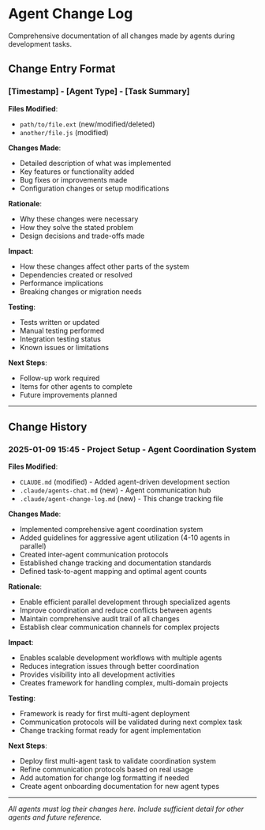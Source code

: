 # Agent Change Log

Comprehensive documentation of all changes made by agents during development tasks.

## Change Entry Format

### [Timestamp] - [Agent Type] - [Task Summary]

**Files Modified**:
- `path/to/file.ext` (new/modified/deleted)
- `another/file.js` (modified)

**Changes Made**:
- Detailed description of what was implemented
- Key features or functionality added
- Bug fixes or improvements made
- Configuration changes or setup modifications

**Rationale**:
- Why these changes were necessary
- How they solve the stated problem
- Design decisions and trade-offs made

**Impact**:
- How these changes affect other parts of the system
- Dependencies created or resolved
- Performance implications
- Breaking changes or migration needs

**Testing**:
- Tests written or updated
- Manual testing performed
- Integration testing status
- Known issues or limitations

**Next Steps**:
- Follow-up work required
- Items for other agents to complete
- Future improvements planned

---

## Change History

### 2025-01-09 15:45 - Project Setup - Agent Coordination System

**Files Modified**:
- `CLAUDE.md` (modified) - Added agent-driven development section
- `.claude/agents-chat.md` (new) - Agent communication hub
- `.claude/agent-change-log.md` (new) - This change tracking file

**Changes Made**:
- Implemented comprehensive agent coordination system
- Added guidelines for aggressive agent utilization (4-10 agents in parallel)
- Created inter-agent communication protocols
- Established change tracking and documentation standards
- Defined task-to-agent mapping and optimal agent counts

**Rationale**:
- Enable efficient parallel development through specialized agents
- Improve coordination and reduce conflicts between agents
- Maintain comprehensive audit trail of all changes
- Establish clear communication channels for complex projects

**Impact**:
- Enables scalable development workflows with multiple agents
- Reduces integration issues through better coordination
- Provides visibility into all development activities
- Creates framework for handling complex, multi-domain projects

**Testing**:
- Framework is ready for first multi-agent deployment
- Communication protocols will be validated during next complex task
- Change tracking format ready for agent implementation

**Next Steps**:
- Deploy first multi-agent task to validate coordination system
- Refine communication protocols based on real usage
- Add automation for change log formatting if needed
- Create agent onboarding documentation for new agent types

---

*All agents must log their changes here. Include sufficient detail for other agents and future reference.*